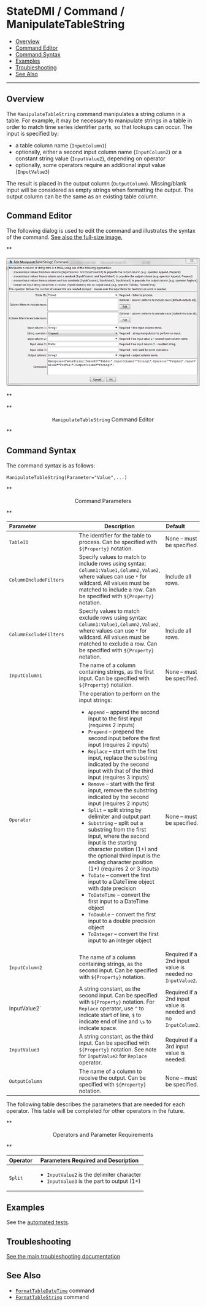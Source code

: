# StateDMI / Command / ManipulateTableString #

* [Overview](#overview)
* [Command Editor](#command-editor)
* [Command Syntax](#command-syntax)
* [Examples](#examples)
* [Troubleshooting](#troubleshooting)
* [See Also](#see-also)

-------------------------

## Overview ##

The `ManipulateTableString` command manipulates a string column in a table.
For example, it may be necessary to manipulate strings in a table in order to
match time series identifier parts, so that lookups can occur.  The input is specified by:

* a table column name (`InputColumn1`)
* optionally, either a second input column name (`InputColumn2`) or a constant string value (`InputValue2`), depending on operator
* optionally, some operators require an additional input value (`InputValue3`)

The result is placed in the output column (`OutputColumn`).
Missing/blank input will be considered as empty strings when formatting the output.
The output column can be the same as an existing table column.

## Command Editor ##

The following dialog is used to edit the command and illustrates the syntax of the command.
<a href="../ManipulateTableString.png">See also the full-size image.</a>

**<p style="text-align: center;">
![ManipulateTableString Command Editor command editor](ManipulateTableString.png)
</p>**

**<p style="text-align: center;">
`ManipulateTableString` Command Editor
</p>**

## Command Syntax ##

The command syntax is as follows:

```text
ManipulateTableString(Parameter="Value",...)
```
**<p style="text-align: center;">
Command Parameters
</p>**

| **Parameter**&nbsp;&nbsp;&nbsp;&nbsp;&nbsp;&nbsp;&nbsp;&nbsp;&nbsp;&nbsp;&nbsp;&nbsp;&nbsp;&nbsp;&nbsp;&nbsp;&nbsp;&nbsp;&nbsp;&nbsp;&nbsp;&nbsp;&nbsp;&nbsp;&nbsp;&nbsp; | **Description** | **Default**&nbsp;&nbsp;&nbsp;&nbsp;&nbsp;&nbsp;&nbsp;&nbsp;&nbsp;&nbsp; |
| --------------|-----------------|----------------- |
|`TableID`|The identifier for the table to process.  Can be specified with `${Property}` notation.|None – must be specified.|
|`ColumnIncludeFilters`|Specify values to match to include rows using syntax: `Column1:Value1,Column2,Value2`, where values can use `*` for wildcard.  All values must be matched to include a row.  Can be specified with `${Property}` notation.|Include all rows.|
|`ColumnExcludeFilters`|Specify values to match exclude rows using syntax: `Column1:Value1,Column2,Value2`, where values can use `*` for wildcard.  All values must be matched to exclude a row.  Can be specified with `${Property}` notation.|Include all rows.|
|`InputColumn1`|The name of a column containing strings, as the first input.  Can be specified with `${Property}` notation.|None – must be specified.|
|`Operator`|The operation to perform on the input strings:<br><ul><li>`Append` – append the second input to the first input (requires 2 inputs)</li><li>`Prepend` – prepend the second input before the first input (requires 2 inputs)</li><li>`Replace` – start with the first input, replace the substring indicated by the second input with that of the third input (requires 3 inputs)</li><li>`Remove` – start with the first input, remove the substring indicated by the second input (requires 2 inputs)</li><li>`Split` – split string by delimiter and output part</li><li>`Substring` – split out a substring from the first input, where the second input is the starting character position (1+) and the optional third input is the ending character position (1+) (requires 2 or 3 inputs)</li><li>`ToDate` – convert the first input to a DateTime object with date precision</li><li>`ToDateTime` – convert the first input to a DateTime object</li><li>`ToDouble` – convert the first input to a double precision object</li><li>`ToInteger` – convert the first input to an integer object</li></ul>|None – must be specified.|
|`InputColumn2`|The name of a column containing strings, as the second input.  Can be specified with `${Property}` notation.|Required if a 2nd input value is needed no `InputValue2`.|
|InputValue2`|A string constant, as the second input.  Can be specified with `${Property}` notation.  For `Replace` operator, use `^` to indicate start of line, `$` to indicate end of line and `\s` to indicate space.|Required if a 2nd input value is needed and no `InputColumn2`.|
|`InputValue3`|A string constant, as the third input.  Can be specified with `${Property}` notation.  See note for `InputValue2` for `Replace` operator.|Required if a 3rd input value is needed.|
|`OutputColumn`|The name of a column to receive the output.  Can be specified with `${Property}` notation.|None – must be specified.|

The following table describes the parameters that are needed for each operator.  This table will be completed for other operators in the future.

**<p style="text-align: center;">
Operators and Parameter Requirements
</p>**

|**Operator**|**Parameters Required and Description**|
| --------------|-----------------|
|`Split`|<ul><li>`InputValue2` is the delimiter character</li><li>`InputValue3` is the part to output (1+)</li></ul>|

## Examples ##

See the [automated tests](https://github.com/OpenCDSS/cdss-app-statedmi-test/tree/master/test/regression/commands/ManipulateTableString).

## Troubleshooting ##

[See the main troubleshooting documentation](../../troubleshooting/troubleshooting.md)

## See Also ##

* [`FormatTableDateTime`](../FormatTableDateTime/FormatTableDateTime) command
* [`FormatTableString`](../FormatTableString/FormatTableString) command
